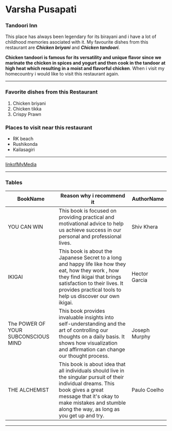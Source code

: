 # Varsha Pusapati
### Tandoori Inn

This place has always been legendary for its birayani and i have a lot of childhood memories asociated with it. My favourite dishes from this restaurant are ***Chicken briyani*** and ***Chicken tandoori***.

**Chicken tandoori is famous for its versatility and unique flavor since we marinate the chicken in spices and yogurt and then cook in the tandoor at high heat which resulting in a moist and flavorful chicken**. When i visit my homecountry i would like to visit this restaurant again.

---
### Favorite dishes from this Restaurant
1. Chicken briyani
2. Chicken tikka
3. Crispy Prawn

### Places to visit near this restaurant
* RK beach
* Rushikonda
* Kailasagiri

---

[linkofMyMedia](MyMedia.md)

---
### Tables

| BookName | Reason why i recommend it | AuthorName |
| --- | ---| --- |
| YOU CAN WIN | This book is focused on providing practical and motivational advice to help us achieve success in our personal and professional lives. | Shiv Khera |
| IKIGAI | This book is about the Japanese Secret to a long and happy life like how they eat, how they work , how they find ikigai that brings satisfaction to their lives. It provides practical tools to help us discover our own ikigai. | Hector Garcia | 
| The POWER OF YOUR SUBCONSCIOUS MIND | This book provides invaluable insights into self-understanding and the art of controlling our thoughts on a daily basis. It shows how visualization and affirmation can change our thought process. | Joseph Murphy |
| THE ALCHEMIST | This book is about idea that all individuals should live in the singular pursuit of their individual dreams. This book gives a great message that it's okay to make mistakes and stumble along the way, as long as you get up and try. | Paulo Coelho |

---
